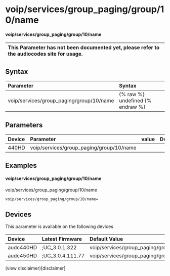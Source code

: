 ﻿---
description: voip/services/group_paging/group/10/name
search: false
---

# voip/services/group_paging/group/10/name

#### voip/services/group_paging/group/10/name


| This Parameter has not been documented yet, please refer to the audiocodes site for usage.  |
| :--- |

## Syntax
| Parameter | Syntax |
| :--- | :--- |
|voip/services/group_paging/group/10/name | {% raw %} undefined {% endraw %} |

## Parameters
|Device|Parameter|value|Description|
|:---|:---|:---|:---|
| 440HD | voip/services/group_paging/group/10/name |  |  |

## Examples
#### voip/services/group_paging/group/10/name

voip/services/group_paging/group/10/name

```
voip/services/group_paging/group/10/name=
```

## Devices
This parameter is available on the following devices

| Device | Latest Firmware | Default Value |
|:---|:---|:---|
| audc440HD | ;UC_3.0.1.322 | voip/services/group_paging/group/10/name= 
| audc450HD | ;UC_3.0.4.111.77 | voip/services/group_paging/group/10/name= 

(view disclaimer)[disclaimer]
